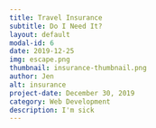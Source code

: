 ```yaml
---
title: Travel Insurance
subtitle: Do I Need It?
layout: default
modal-id: 6
date: 2019-12-25
img: escape.png
thumbnail: insurance-thumbnail.png
author: Jen
alt: insurance
project-date: December 30, 2019
category: Web Development
description: I'm sick
---
```

